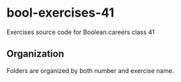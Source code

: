 # bool-exercises-41
Exercises source code for Boolean.careers class 41

## Organization

Folders are organized by both number and exercise name. 